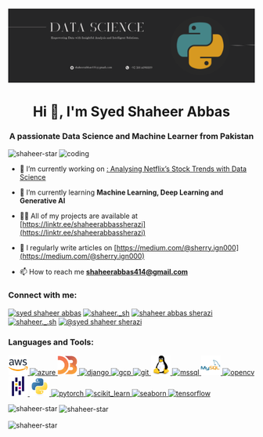 ![logo](https://github.com/Shaheer-star/Shaheer-star/blob/main/Black%20and%20White%20Creative%20Profile%20Information%20LinkedIn%20Article%20Cover%20Image.png)

<h1 align="center">Hi 👋, I'm Syed Shaheer Abbas</h1>
<h3 align="center">A passionate Data Science and Machine Learner from Pakistan</h3>
<img align="right" alt="coding" width="400" src="https://media2.giphy.com/media/2IudUHdI075HL02Pkk/giphy.gif?cid=6c09b952673tgvsiii3b3sbnojk6se54s0tyay6ne951t97i&ep=v1_gifs_search&rid=giphy.gif&ct=g">


<p align="left"> <img src="https://komarev.com/ghpvc/?username=shaheer-star&label=Profile%20views&color=0e75b6&style=flat" alt="shaheer-star" /> </p>

- 🔭 I’m currently working on [: Analysing Netflix’s Stock Trends with Data Science](https://medium.com/@sherry.ign000/streaming-success-analyzing-netflixs-stock-trends-with-data-analytics-db961328d021)

- 🌱 I’m currently learning **Machine Learning, Deep Learning and Generative AI**

- 👨‍💻 All of my projects are available at [https://linktr.ee/shaheerabbassherazi](https://linktr.ee/shaheerabbassherazi)

- 📝 I regularly write articles on [https://medium.com/@sherry.ign000](https://medium.com/@sherry.ign000)

- 📫 How to reach me **shaheerabbas414@gmail.com**

<h3 align="left">Connect with me:</h3>
<p align="left">
<a href="https://linkedin.com/in/syed shaheer abbas" target="blank"><img align="center" src="https://raw.githubusercontent.com/rahuldkjain/github-profile-readme-generator/master/src/images/icons/Social/linked-in-alt.svg" alt="syed shaheer abbas" height="30" width="40" /></a>
<a href="https://kaggle.com/shaheer._sh" target="blank"><img align="center" src="https://raw.githubusercontent.com/rahuldkjain/github-profile-readme-generator/master/src/images/icons/Social/kaggle.svg" alt="shaheer._sh" height="30" width="40" /></a>
<a href="https://fb.com/shaheer abbas sherazi" target="blank"><img align="center" src="https://raw.githubusercontent.com/rahuldkjain/github-profile-readme-generator/master/src/images/icons/Social/facebook.svg" alt="shaheer abbas sherazi" height="30" width="40" /></a>
<a href="https://instagram.com/shaheer._.sh" target="blank"><img align="center" src="https://raw.githubusercontent.com/rahuldkjain/github-profile-readme-generator/master/src/images/icons/Social/instagram.svg" alt="shaheer._.sh" height="30" width="40" /></a>
<a href="https://medium.com/@syed shaheer sherazi" target="blank"><img align="center" src="https://raw.githubusercontent.com/rahuldkjain/github-profile-readme-generator/master/src/images/icons/Social/medium.svg" alt="@syed shaheer sherazi" height="30" width="40" /></a>
</p>

<h3 align="left">Languages and Tools:</h3>
<p align="left"> <a href="https://aws.amazon.com" target="_blank" rel="noreferrer"> <img src="https://raw.githubusercontent.com/devicons/devicon/master/icons/amazonwebservices/amazonwebservices-original-wordmark.svg" alt="aws" width="40" height="40"/> </a> <a href="https://azure.microsoft.com/en-in/" target="_blank" rel="noreferrer"> <img src="https://www.vectorlogo.zone/logos/microsoft_azure/microsoft_azure-icon.svg" alt="azure" width="40" height="40"/> </a> <a href="https://d3js.org/" target="_blank" rel="noreferrer"> <img src="https://raw.githubusercontent.com/devicons/devicon/master/icons/d3js/d3js-original.svg" alt="d3js" width="40" height="40"/> </a> <a href="https://www.djangoproject.com/" target="_blank" rel="noreferrer"> <img src="https://cdn.worldvectorlogo.com/logos/django.svg" alt="django" width="40" height="40"/> </a> <a href="https://cloud.google.com" target="_blank" rel="noreferrer"> <img src="https://www.vectorlogo.zone/logos/google_cloud/google_cloud-icon.svg" alt="gcp" width="40" height="40"/> </a> <a href="https://git-scm.com/" target="_blank" rel="noreferrer"> <img src="https://www.vectorlogo.zone/logos/git-scm/git-scm-icon.svg" alt="git" width="40" height="40"/> </a> <a href="https://www.linux.org/" target="_blank" rel="noreferrer"> <img src="https://raw.githubusercontent.com/devicons/devicon/master/icons/linux/linux-original.svg" alt="linux" width="40" height="40"/> </a> <a href="https://www.microsoft.com/en-us/sql-server" target="_blank" rel="noreferrer"> <img src="https://www.svgrepo.com/show/303229/microsoft-sql-server-logo.svg" alt="mssql" width="40" height="40"/> </a> <a href="https://www.mysql.com/" target="_blank" rel="noreferrer"> <img src="https://raw.githubusercontent.com/devicons/devicon/master/icons/mysql/mysql-original-wordmark.svg" alt="mysql" width="40" height="40"/> </a> <a href="https://opencv.org/" target="_blank" rel="noreferrer"> <img src="https://www.vectorlogo.zone/logos/opencv/opencv-icon.svg" alt="opencv" width="40" height="40"/> </a> <a href="https://pandas.pydata.org/" target="_blank" rel="noreferrer"> <img src="https://raw.githubusercontent.com/devicons/devicon/2ae2a900d2f041da66e950e4d48052658d850630/icons/pandas/pandas-original.svg" alt="pandas" width="40" height="40"/> </a> <a href="https://www.python.org" target="_blank" rel="noreferrer"> <img src="https://raw.githubusercontent.com/devicons/devicon/master/icons/python/python-original.svg" alt="python" width="40" height="40"/> </a> <a href="https://pytorch.org/" target="_blank" rel="noreferrer"> <img src="https://www.vectorlogo.zone/logos/pytorch/pytorch-icon.svg" alt="pytorch" width="40" height="40"/> </a> <a href="https://scikit-learn.org/" target="_blank" rel="noreferrer"> <img src="https://upload.wikimedia.org/wikipedia/commons/0/05/Scikit_learn_logo_small.svg" alt="scikit_learn" width="40" height="40"/> </a> <a href="https://seaborn.pydata.org/" target="_blank" rel="noreferrer"> <img src="https://seaborn.pydata.org/_images/logo-mark-lightbg.svg" alt="seaborn" width="40" height="40"/> </a> <a href="https://www.tensorflow.org" target="_blank" rel="noreferrer"> <img src="https://www.vectorlogo.zone/logos/tensorflow/tensorflow-icon.svg" alt="tensorflow" width="40" height="40"/> </a> </p>

<p><img align="left" src="https://github-readme-stats.vercel.app/api/top-langs?username=shaheer-star&show_icons=true&locale=en&layout=compact" alt="shaheer-star" /></p>

<p>&nbsp;<img align="center" src="https://github-readme-stats.vercel.app/api?username=shaheer-star&show_icons=true&locale=en" alt="shaheer-star" /></p>

<p><img align="center" src="https://github-readme-streak-stats.herokuapp.com/?user=shaheer-star&" alt="shaheer-star" /></p>
